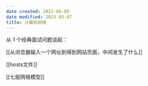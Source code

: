 ```yaml
---
date created: 2022-06-09
date modified: 2023-03-07
title: 计算机网络
---
```


从 1 个经典面试问题谈起：

[[从浏览器输入一个网址到得到网站页面，中间发生了什么]]

[[hosts文件]]

[[七层网络模型]]
